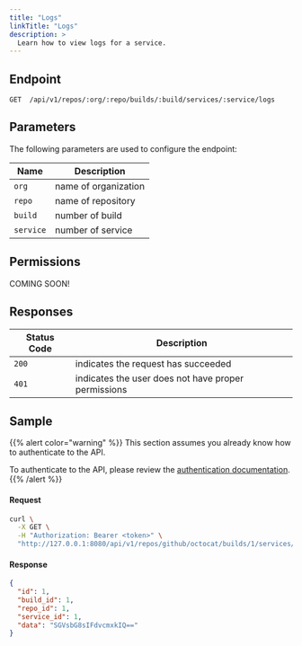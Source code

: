 ```yaml
---
title: "Logs"
linkTitle: "Logs"
description: >
  Learn how to view logs for a service.
---
```


## Endpoint

```
GET  /api/v1/repos/:org/:repo/builds/:build/services/:service/logs
```

## Parameters

The following parameters are used to configure the endpoint:

| Name      | Description          |
| --------- | -------------------- |
| `org`     | name of organization |
| `repo`    | name of repository   |
| `build`   | number of build      |
| `service` | number of service    |

## Permissions

COMING SOON!

## Responses

| Status Code | Description                                         |
| ----------- | --------------------------------------------------- |
| `200`       | indicates the request has succeeded                 |
| `401`       | indicates the user does not have proper permissions |

## Sample

{{% alert color="warning" %}}
This section assumes you already know how to authenticate to the API.

To authenticate to the API, please review the [authentication documentation](/docs/api/authentication/).
{{% /alert %}}

#### Request

```sh
curl \
  -X GET \
  -H "Authorization: Bearer <token>" \
  "http://127.0.0.1:8080/api/v1/repos/github/octocat/builds/1/services/1/logs"
```

#### Response

```json
{
  "id": 1,
  "build_id": 1,
  "repo_id": 1,
  "service_id": 1,
  "data": "SGVsbG8sIFdvcmxkIQ=="
}
```
